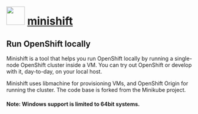 # <img src="https://cdn.jsdelivr.net/gh/chocolatey-community/chocolatey-coreteampackages@d2ba3846157215dd14199887818129eea17950eb/icons/minishift.png" width="48" height="48"/> [minishift](https://chocolatey.org/packages/minishift)

## Run OpenShift locally

Minishift is a tool that helps you run OpenShift locally by running a single-node OpenShift cluster inside a VM. You can try out OpenShift or develop with it, day-to-day, on your local host.

Minishift uses libmachine for provisioning VMs, and OpenShift Origin for running the cluster. The code base is forked from the Minikube project.

#### Note: Windows support is limited to 64bit systems.
